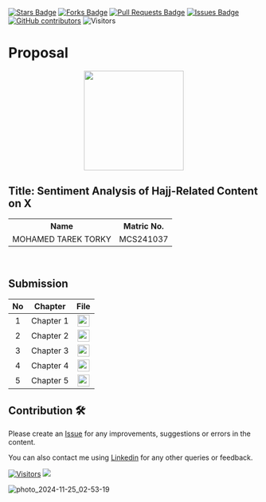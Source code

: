 <a href="https://github.com/drshahizan/research-design/stargazers"><img src="https://img.shields.io/github/stars/drshahizan/research-design" alt="Stars Badge"/></a>
<a href="https://github.com/drshahizan/research-design/network/members"><img src="https://img.shields.io/github/forks/drshahizan/research-design" alt="Forks Badge"/></a>
<a href="https://github.com/drshahizan/research-design/pulls"><img src="https://img.shields.io/github/issues-pr/drshahizan/research-design" alt="Pull Requests Badge"/></a>
<a href="https://github.com/drshahizan/research-design"><img src="https://img.shields.io/github/issues/drshahizan/research-design" alt="Issues Badge"/></a>
<a href="https://github.com/drshahizan/research-design/graphs/contributors"><img alt="GitHub contributors" src="https://img.shields.io/github/contributors/drshahizan/research-design?color=2b9348"></a>
![Visitors](https://api.visitorbadge.io/api/visitors?path=https%3A%2F%2Fgithub.com%2Fdrshahizan%2BDM&labelColor=%23d9e3f0&countColor=%23697689&style=flat)


# Proposal

<p align="center">
  <img height="200px" src="https://github.com/user-attachments/assets/e9d581aa-1e36-4f20-99d0-9f39217ed500" />
</p>

## Title: Sentiment Analysis of Hajj-Related Content on X

<table align="center">
  <tr>
    <th>Name</th>
    <th>Matric No.</th>
  </tr>
  <tr>
    <td>MOHAMED TAREK TORKY</td>
    <td>MCS241037</td>
  </tr>

</table>
<br>


## Submission

| No  | Chapter     |                                                 File |
| :-: | ---------- | :---------------------------------------------------------------------------------------------------: |
|  1  | Chapter 1 | <a href="./Chapter 1/"><img src="../../../../images/folder.png" width="24px" height="24px"></a> |
|  2  | Chapter 2 | <a href="./Chapter 2/"><img src="../../../../images/folder.png" width="24px" height="24px"></a> |
|  3  | Chapter 3 | <a href="./Chapter 3/"><img src="../../../../images/folder.png" width="24px" height="24px"></a> |
|  4  | Chapter 4 | <a href="./Chapter 4/"><img src="../../../../images/folder.png" width="24px" height="24px"></a> |
|  5  | Chapter 5 | <a href="./Chapter 5/"><img src="../../../../images/folder.png" width="24px" height="24px"></a> |

## Contribution 🛠️

Please create an [Issue](https://github.com/drshahizan/special-topic-data-engineering/issues) for any improvements, suggestions or errors in the content.

You can also contact me using [Linkedin](https://www.linkedin.com/in/mdtorky/) for any other queries or feedback.

[![Visitors](https://api.visitorbadge.io/api/visitors?path=https%3A%2F%2Fgithub.com%2Fdrshahizan&labelColor=%23697689&countColor=%23555555&style=plastic)](https://visitorbadge.io/status?path=https%3A%2F%2Fgithub.com%2Fdrshahizan)
![](https://hit.yhype.me/github/profile?user_id=81284918)



![photo_2024-11-25_02-53-19](https://github.com/user-attachments/assets/e9d581aa-1e36-4f20-99d0-9f39217ed500)
